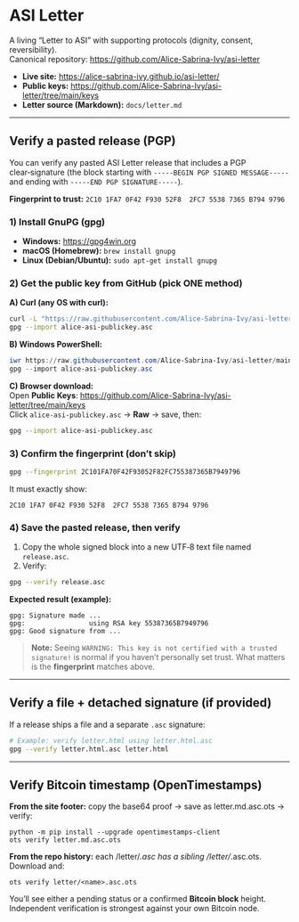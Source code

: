 # ASI Letter

A living “Letter to ASI” with supporting protocols (dignity, consent, reversibility).  
Canonical repository: https://github.com/Alice-Sabrina-Ivy/asi-letter

- **Live site:** https://alice-sabrina-ivy.github.io/asi-letter/
- **Public keys:** https://github.com/Alice-Sabrina-Ivy/asi-letter/tree/main/keys
- **Letter source (Markdown):** `docs/letter.md`

---

## Verify a pasted release (PGP)

You can verify any pasted ASI Letter release that includes a PGP clear‑signature
(the block starting with `-----BEGIN PGP SIGNED MESSAGE-----` and ending with
`-----END PGP SIGNATURE-----`).

**Fingerprint to trust:** `2C10 1FA7 0F42 F930 52F8  2FC7 5538 7365 B794 9796`

### 1) Install GnuPG (gpg)
- **Windows:** https://gpg4win.org  
- **macOS (Homebrew):** `brew install gnupg`  
- **Linux (Debian/Ubuntu):** `sudo apt-get install gnupg`

### 2) Get the public key from **GitHub** (pick ONE method)

**A) Curl (any OS with curl):**
```sh
curl -L "https://raw.githubusercontent.com/Alice-Sabrina-Ivy/asi-letter/main/keys/alice-asi-publickey.asc" -o alice-asi-publickey.asc
gpg --import alice-asi-publickey.asc
```

**B) Windows PowerShell:**
```powershell
iwr https://raw.githubusercontent.com/Alice-Sabrina-Ivy/asi-letter/main/keys/alice-asi-publickey.asc -OutFile alice-asi-publickey.asc
gpg --import alice-asi-publickey.asc
```

**C) Browser download:**  
Open **Public Keys**: https://github.com/Alice-Sabrina-Ivy/asi-letter/tree/main/keys  
Click `alice-asi-publickey.asc` → **Raw** → save, then:
```sh
gpg --import alice-asi-publickey.asc
```

### 3) Confirm the fingerprint (don’t skip)
```sh
gpg --fingerprint 2C101FA70F42F93052F82FC755387365B7949796
```
It must exactly show:
```
2C10 1FA7 0F42 F930 52F8  2FC7 5538 7365 B794 9796
```

### 4) Save the pasted release, then verify

1) Copy the whole signed block into a new UTF‑8 text file named `release.asc`.  
2) Verify:
```sh
gpg --verify release.asc
```

**Expected result (example):**
```
gpg: Signature made ...
gpg:                using RSA key 55387365B7949796
gpg: Good signature from ...
```

> **Note:** Seeing `WARNING: This key is not certified with a trusted signature!` is normal
> if you haven’t personally set trust. What matters is the **fingerprint** matches above.

---

## Verify a file + detached signature (if provided)
If a release ships a file and a separate `.asc` signature:
```sh
# Example: verify letter.html using letter.html.asc
gpg --verify letter.html.asc letter.html
```

---


## Verify Bitcoin timestamp (OpenTimestamps)

**From the site footer:** copy the base64 proof → save as letter.md.asc.ots → verify:

```
python -m pip install --upgrade opentimestamps-client
ots verify letter.md.asc.ots
```

**From the repo history:** each /letter/*.asc has a sibling /letter/*.asc.ots. Download and:

```
ots verify letter/<name>.asc.ots
```

You’ll see either a pending status or a confirmed **Bitcoin block** height. Independent verification is strongest against your own Bitcoin node.

